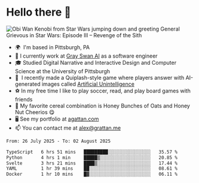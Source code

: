 <!--
**GameDog9988/GameDog9988** is a ✨ _special_ ✨ repository because its `README.md` (this file) appears on your GitHub profile.

Here are some ideas to get you started:

- 🔭 I’m currently working on ...
- 🌱 I’m currently learning ...
- 👯 I’m looking to collaborate on ...
- 🤔 I’m looking for help with ...
- 💬 Ask me about ...
- 📫 How to reach me: ...
- 😄 Pronouns: ...
- ⚡ Fun fact: ...
-->



Hello there 👋
==================================

![Obi Wan Kenobi from Star Wars jumping down and greeting General Grievous in Star Wars: Episode III – Revenge of the Sith](https://github.com/agrattan0820/agrattan0820/assets/51346343/689e56eb-29be-46a5-a079-28ea727b5f7e)


- 🌍  I'm based in Pittsburgh, PA
- 🦢  I currently work at [Gray Swan AI](https://www.grayswan.ai) as a software engineer
- 🎓  Studied Digital Narrative and Interactive Design and Computer Science at the University of Pittsburgh
- 👾  I recently made a Quiplash-style game where players answer with AI-generated images called [Artificial Unintelligence](https://github.com/agrattan0820/artificial-unintelligence)
- ⚽  In my free time I like to play soccer, read, and play board games with friends
- 🥣  My favorite cereal combination is Honey Bunches of Oats and Honey Nut Cheerios 😋
- 🖥️  See my portfolio at [agattan.com](http://agrattan.com/)
- 📫  You can contact me at [alex@grattan.me](mailto:alex@grattan.me)

<!--START_SECTION:waka-->

```txt
From: 26 July 2025 - To: 02 August 2025

TypeScript   6 hrs 51 mins   █████████░░░░░░░░░░░░░░░░   35.57 %
Python       4 hrs 1 min     █████▒░░░░░░░░░░░░░░░░░░░   20.85 %
Svelte       3 hrs 21 mins   ████▒░░░░░░░░░░░░░░░░░░░░   17.44 %
YAML         1 hr 39 mins    ██░░░░░░░░░░░░░░░░░░░░░░░   08.61 %
Docker       1 hr 10 mins    █▓░░░░░░░░░░░░░░░░░░░░░░░   06.11 %
```

<!--END_SECTION:waka-->

